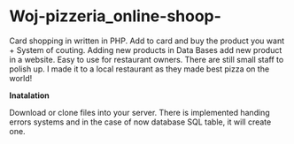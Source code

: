 # Woj-pizzeria_online-shoop-
Card shopping in written in PHP. Add to card and buy the product you want + System of couting. Adding new products in Data Bases add new product in a website. Easy to use for restaurant owners.
There are still small staff to polish up. I made it to a local restaurant as they made best pizza on the world!

**Inatalation**

Download or clone files into your server. There is implemented handing errors systems and in the case of now database SQL table, it will create one. 
